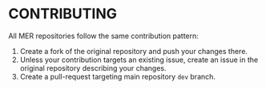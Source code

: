 # CONTRIBUTING

All MER repositories follow the same contribution pattern:

1. Create a fork of the original repository and push your changes there.
2. Unless your contribution targets an existing issue, create an issue in the original repository describing your changes.
3. Create a pull-request targeting main repository `dev` branch.
